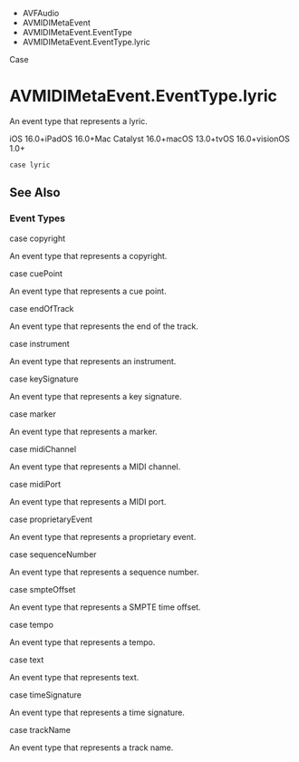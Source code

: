 

- AVFAudio
- AVMIDIMetaEvent
- AVMIDIMetaEvent.EventType
-  AVMIDIMetaEvent.EventType.lyric 

Case

# AVMIDIMetaEvent.EventType.lyric

An event type that represents a lyric.

iOS 16.0+iPadOS 16.0+Mac Catalyst 16.0+macOS 13.0+tvOS 16.0+visionOS 1.0+

``` source
case lyric
```

## See Also

### Event Types

case copyright

An event type that represents a copyright.

case cuePoint

An event type that represents a cue point.

case endOfTrack

An event type that represents the end of the track.

case instrument

An event type that represents an instrument.

case keySignature

An event type that represents a key signature.

case marker

An event type that represents a marker.

case midiChannel

An event type that represents a MIDI channel.

case midiPort

An event type that represents a MIDI port.

case proprietaryEvent

An event type that represents a proprietary event.

case sequenceNumber

An event type that represents a sequence number.

case smpteOffset

An event type that represents a SMPTE time offset.

case tempo

An event type that represents a tempo.

case text

An event type that represents text.

case timeSignature

An event type that represents a time signature.

case trackName

An event type that represents a track name.

